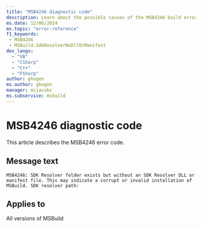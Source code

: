 ```yaml
---
title: "MSB4246 diagnostic code"
description: Learn about the possible causes of the MSB4246 build error, and get troubleshooting tips.
ms.date: 12/06/2024
ms.topic: "error-reference"
f1_keywords:
 - MSB4246
 - MSBuild.SdkResolverNoDllOrManifest
dev_langs:
  - "VB"
  - "CSharp"
  - "C++"
  - "FSharp"
author: ghogen
ms.author: ghogen
manager: mijacobs
ms.subservice: msbuild
---
```


# MSB4246 diagnostic code

<!-- :::ErrorDefinitionDescription::: -->
<!-- :::editable-content name="introDescription"::: -->
This article describes the MSB4246 error code.
<!-- :::editable-content-end::: -->

## Message text

`MSB4246: SDK Resolver folder exists but without an SDK Resolver DLL or manifest file. This may indicate a corrupt or invalid installation of MSBuild. SDK resolver path:`

<!-- :::editable-content name="postOutputDescription"::: -->
<!--
{StrBegin="MSB4246: "}
-->
<!-- :::editable-content-end::: -->
<!-- :::ErrorDefinitionDescription-end::: -->

## Applies to

All versions of MSBuild
